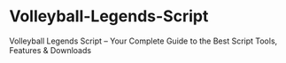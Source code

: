 # Volleyball-Legends-Script
Volleyball Legends Script – Your Complete Guide to the Best Script Tools, Features &amp; Downloads
